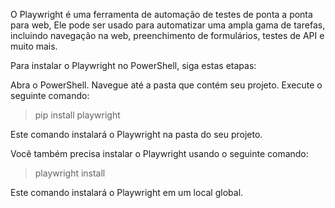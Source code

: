 O Playwright é uma ferramenta de automação de testes de ponta a ponta para web, Ele pode ser usado para automatizar uma ampla gama de tarefas, incluindo navegação na web, preenchimento de formulários, testes de API e muito mais.

Para instalar o Playwright no PowerShell, siga estas etapas:

Abra o PowerShell.
Navegue até a pasta que contém seu projeto.
Execute o seguinte comando:

> pip install playwright

Este comando instalará o Playwright na pasta do seu projeto.

Você também precisa instalar o Playwright usando o seguinte comando:

> playwright install

Este comando instalará o Playwright em um local global.
